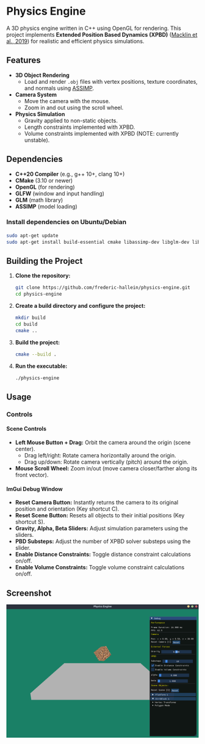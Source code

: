 # Physics Engine

A 3D physics engine written in C++ using OpenGL for rendering. This project implements **Extended Position Based Dynamics (XPBD)** ([Macklin et al., 2019](https://matthias-research.github.io/pages/publications/smallsteps.pdf)) for realistic and efficient physics simulations.



## Features

- **3D Object Rendering**
  - Load and render `.obj` files with vertex positions, texture coordinates, and normals using [ASSIMP](https://github.com/assimp/assimp).
- **Camera System**
  - Move the camera with the mouse.
  - Zoom in and out using the scroll wheel.
- **Physics Simulation**
  - Gravity applied to non-static objects.
  - Length constraints implemented with XPBD.
  - Volume constraints implemented with XPBD (NOTE: currently unstable).



## Dependencies

- **C++20 Compiler** (e.g., g++ 10+, clang 10+)
- **CMake** (3.10 or newer)
- **OpenGL** (for rendering)
- **GLFW** (window and input handling)
- **GLM** (math library)
- **ASSIMP** (model loading)

### Install dependencies on Ubuntu/Debian

```sh
sudo apt-get update
sudo apt-get install build-essential cmake libassimp-dev libglm-dev libglfw3-dev libglew-dev
```



## Building the Project

1. **Clone the repository:**
    ```sh
    git clone https://github.com/frederic-hallein/physics-engine.git
    cd physics-engine
    ```

2. **Create a build directory and configure the project:**
    ```sh
    mkdir build
    cd build
    cmake ..
    ```

3. **Build the project:**
    ```sh
    cmake --build .
    ```

4. **Run the executable:**
    ```sh
    ./physics-engine
    ```



## Usage

### Controls

#### Scene Controls

- **Left Mouse Button + Drag:** Orbit the camera around the origin (scene center).
    - Drag left/right: Rotate camera horizontally around the origin.
    - Drag up/down: Rotate camera vertically (pitch) around the origin.
- **Mouse Scroll Wheel:** Zoom in/out (move camera closer/farther along its front vector).

#### ImGui Debug Window

- **Reset Camera Button:** Instantly returns the camera to its original position and orientation (Key shortcut C).
- **Reset Scene Button:** Resets all objects to their initial positions (Key shortcut S).
- **Gravity, Alpha, Beta Sliders:** Adjust simulation parameters using the sliders.
- **PBD Substeps:** Adjust the number of XPBD solver substeps using the slider.
- **Enable Distance Constraints:** Toggle distance constraint calculations on/off.
- **Enable Volume Constraints:** Toggle volume constraint calculations on/off.



## Screenshot

![Physics Engine Screenshot](res/screenshots/readme-screenshot.png)



